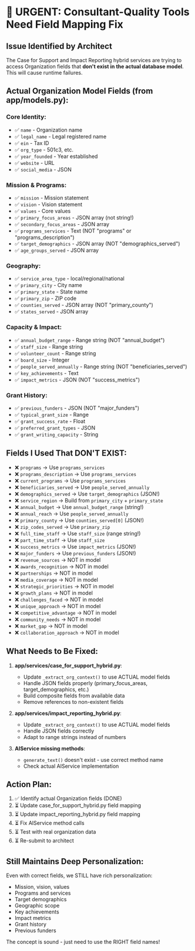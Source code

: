 # 🚨 URGENT: Consultant-Quality Tools Need Field Mapping Fix

## Issue Identified by Architect

The Case for Support and Impact Reporting hybrid services are trying to access Organization fields that **don't exist in the actual database model**. This will cause runtime failures.

## Actual Organization Model Fields (from app/models.py):

### Core Identity:
- ✅ `name` - Organization name
- ✅ `legal_name` - Legal registered name
- ✅ `ein` - Tax ID
- ✅ `org_type` - 501c3, etc.
- ✅ `year_founded` - Year established
- ✅ `website` - URL
- ✅ `social_media` - JSON

### Mission & Programs:
- ✅ `mission` - Mission statement
- ✅ `vision` - Vision statement  
- ✅ `values` - Core values
- ✅ `primary_focus_areas` - JSON array (not string!)
- ✅ `secondary_focus_areas` - JSON array
- ✅ `programs_services` - Text (NOT "programs" or "programs_description")
- ✅ `target_demographics` - JSON array (NOT "demographics_served")
- ✅ `age_groups_served` - JSON array

### Geography:
- ✅ `service_area_type` - local/regional/national
- ✅ `primary_city` - City name
- ✅ `primary_state` - State name
- ✅ `primary_zip` - ZIP code
- ✅ `counties_served` - JSON array (NOT "primary_county")
- ✅ `states_served` - JSON array

### Capacity & Impact:
- ✅ `annual_budget_range` - Range string (NOT "annual_budget")
- ✅ `staff_size` - Range string
- ✅ `volunteer_count` - Range string
- ✅ `board_size` - Integer
- ✅ `people_served_annually` - Range string (NOT "beneficiaries_served")
- ✅ `key_achievements` - Text
- ✅ `impact_metrics` - JSON (NOT "success_metrics")

### Grant History:
- ✅ `previous_funders` - JSON (NOT "major_funders")
- ✅ `typical_grant_size` - Range
- ✅ `grant_success_rate` - Float
- ✅ `preferred_grant_types` - JSON
- ✅ `grant_writing_capacity` - String

## Fields I Used That DON'T EXIST:
- ❌ `programs` → Use `programs_services`
- ❌ `programs_description` → Use `programs_services`
- ❌ `current_programs` → Use `programs_services`
- ❌ `beneficiaries_served` → Use `people_served_annually`
- ❌ `demographics_served` → Use `target_demographics` (JSON!)
- ❌ `service_region` → Build from `primary_city` + `primary_state`
- ❌ `annual_budget` → Use `annual_budget_range` (string!)
- ❌ `annual_reach` → Use `people_served_annually`
- ❌ `primary_county` → Use `counties_served[0]` (JSON!)
- ❌ `zip_codes_served` → Use `primary_zip`
- ❌ `full_time_staff` → Use `staff_size` (range string!)
- ❌ `part_time_staff` → Use `staff_size`
- ❌ `success_metrics` → Use `impact_metrics` (JSON!)
- ❌ `major_funders` → Use `previous_funders` (JSON!)
- ❌ `revenue_sources` → NOT in model
- ❌ `awards_recognition` → NOT in model
- ❌ `partnerships` → NOT in model
- ❌ `media_coverage` → NOT in model
- ❌ `strategic_priorities` → NOT in model
- ❌ `growth_plans` → NOT in model
- ❌ `challenges_faced` → NOT in model
- ❌ `unique_approach` → NOT in model
- ❌ `competitive_advantage` → NOT in model
- ❌ `community_needs` → NOT in model
- ❌ `market_gap` → NOT in model
- ❌ `collaboration_approach` → NOT in model

## What Needs to Be Fixed:

1. **app/services/case_for_support_hybrid.py**:
   - Update `_extract_org_context()` to use ACTUAL model fields
   - Handle JSON fields properly (primary_focus_areas, target_demographics, etc.)
   - Build composite fields from available data
   - Remove references to non-existent fields

2. **app/services/impact_reporting_hybrid.py**:
   - Update `_extract_org_context()` to use ACTUAL model fields
   - Handle JSON fields correctly
   - Adapt to range strings instead of numbers

3. **AIService missing methods**:
   - `generate_text()` doesn't exist - use correct method name
   - Check actual AIService implementation

## Action Plan:

1. ✅ Identify actual Organization fields (DONE)
2. ⏳ Update case_for_support_hybrid.py field mapping
3. ⏳ Update impact_reporting_hybrid.py field mapping  
4. ⏳ Fix AIService method calls
5. ⏳ Test with real organization data
6. ⏳ Re-submit to architect

## Still Maintains Deep Personalization:

Even with correct fields, we STILL have rich personalization:
- Mission, vision, values
- Programs and services
- Target demographics
- Geographic scope
- Key achievements
- Impact metrics
- Grant history
- Previous funders

The concept is sound - just need to use the RIGHT field names!